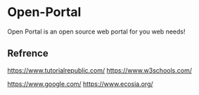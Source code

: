 # Open-Portal
Open Portal is an open source web portal for you web needs!

## Refrence
https://www.tutorialrepublic.com/
https://www.w3schools.com/

https://www.google.com/
https://www.ecosia.org/
